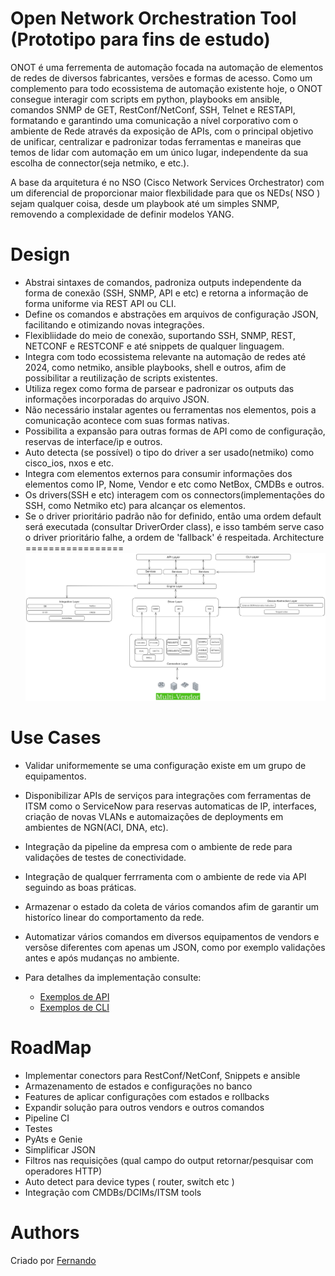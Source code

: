 Open Network Orchestration Tool (Prototipo para fins de estudo)
=======
ONOT é uma ferrementa de automação focada na automação de elementos de redes de diversos fabricantes, versões e formas de acesso.
Como um complemento para todo ecossistema de automação existente hoje, o ONOT consegue interagir com scripts em python, playbooks em ansible, comandos SNMP de GET, RestConf/NetConf, SSH, Telnet e RESTAPI, formatando e garantindo uma comunicação a nível corporativo com o ambiente de Rede através da exposição de APIs, com o principal objetivo de unificar, centralizar e padronizar todas ferramentas e maneiras que temos de lidar com automação em um único lugar, independente da sua escolha de connector(seja netmiko, e etc.).

A base da arquitetura é no NSO (Cisco Network Services Orchestrator) com um diferencial de proporcionar maior flexbilidade para que os NEDs( NSO ) sejam qualquer coisa, desde um playbook até um simples SNMP, removendo a complexidade de definir modelos YANG.


Design
=================

   * Abstrai sintaxes de comandos, padroniza outputs independente da forma de conexão (SSH, SNMP, API e etc) e retorna a informação de forma uniforme via REST API ou CLI.
   * Define os comandos e abstrações em arquivos de configuração JSON, facilitando e otimizando novas integrações.
   * Flexibliidade do meio de conexão, suportando SSH, SNMP, REST, NETCONF e RESTCONF e até snippets de qualquer linguagem.
   * Integra com todo ecossistema relevante na automação de redes até 2024, como netmiko, ansible playbooks, shell e outros, afim de possibilitar a reutilização de scripts existentes.
   * Utiliza regex como forma de parsear e padronizar os outputs das informações incorporadas do arquivo JSON.
   * Não necessário instalar agentes ou ferramentas nos elementos, pois a comunicação acontece com suas formas nativas.
   * Possibilita a expansão para outras formas de API como de configuração, reservas de interface/ip e outros.
   * Auto detecta (se possível) o tipo do driver a ser usado(netmiko) como cisco_ios, nxos e etc.
   * Integra com elementos externos para consumir informações dos elementos como IP, Nome, Vendor e etc como NetBox, CMDBs e outros.
   * Os drivers(SSH e etc) interagem com os connectors(implementações do SSH, como Netmiko etc) para alcançar os elementos.
   * Se o driver prioritário padrão não for definido, então uma ordem default será executada (consultar DriverOrder class), e isso também serve caso o driver prioritário falhe, a ordem de 'fallback' é respeitada.
Architecture
=================
![Logo](docs/imgs/architecture.png)
  

Use Cases
============
   * Validar uniformemente se uma configuração existe em um grupo de equipamentos.
   * Disponibilizar APIs de serviços para integrações com ferramentas de ITSM como o ServiceNow para reservas automaticas de IP, interfaces, criação de novas VLANs e automaizações de deployments em ambientes de NGN(ACI, DNA, etc).
   * Integração da pipeline da empresa com o ambiente de rede para validações de testes de conectividade.
   * Integração de qualquer ferrramenta com o ambiente de rede via API seguindo as boas práticas.
   * Armazenar o estado da coleta de vários comandos afim de garantir um historíco linear do comportamento da rede.
   * Automatizar vários comandos em diversos equipamentos de vendors e versõse diferentes com apenas um JSON, como por exemplo validações antes e após mudanças no ambiente.

   * Para detalhes da implementação consulte:
      - [Exemplos de API](docs/examples/API.md)
      - [Exemplos de CLI](docs/examples/CLI.md)





RoadMap
=======
   * Implementar conectors para RestConf/NetConf, Snippets e ansible
   * Armazenamento de estados e configurações no banco
   * Features de aplicar configurações com estados e rollbacks
   * Expandir solução para outros vendors e outros comandos
   * Pipeline CI
   * Testes
   * PyAts e Genie
   * Simplificar JSON
   * Filtros nas requisições (qual campo do output retornar/pesquisar com operadores HTTP)
   * Auto detect para device types ( router, switch etc )
   * Integração com CMDBs/DCIMs/ITSM tools

Authors
=======
Criado por [Fernando](https://github.com/faraujosilva)

